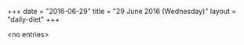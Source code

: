 +++
date = "2016-06-29"
title = "29 June 2016 (Wednesday)"
layout = "daily-diet"
+++

\<no entries\>